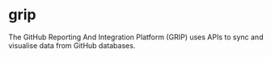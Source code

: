 # grip
The GitHub Reporting And Integration Platform (GRIP) uses APIs to sync and visualise data from GitHub databases.

